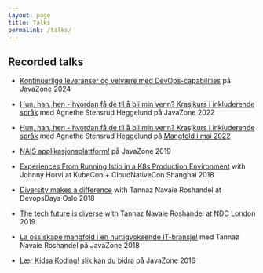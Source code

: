 ```yaml
---
layout: page
title: Talks
permalink: /talks/
---
```


## Recorded talks 

* [Kontinuerlige leveranser og velvære med DevOps-capabilities](https://vimeo.com/1006183778) på JavaZone 2024

* [Hun, han, hen - hvordan få de til å bli min venn? Krasjkurs i inkluderende språk](https://vimeo.com/showcase/9805219/video/748302090) med Agnethe Stensrud Heggelund på JavaZone 2022

* [Hun, han, hen - hvordan få de til å bli min venn? Krasjkurs i inkluderende språk](https://www.youtube.com/watch?v=Ya-qSreE_vs) med Agnethe Stensrud Heggelund på [Mangfold i mai 2022](https://navikt.github.io/mangfold-i-mai/)

* [NAIS applikasjonsplattform!](https://vimeo.com/360816415) på JavaZone 2019

* [Experiences From Running Istio in a K8s Production Environment](https://www.youtube.com/watch?v=5qrR01n9JyY&list=PLj6h78yzYM2OK087kzLgc4jTPVbZjuNfs&index=102&t=1s) with Johnny Horvi at KubeCon + CloudNativeCon Shanghai 2018

* [Diversity makes a difference](https://www.youtube.com/watch?v=hA1gFp217iM) with Tannaz Navaie Roshandel at DevopsDays Oslo 2018

* [The tech future is diverse](https://www.youtube.com/watch?v=YgI8YLr6Nz0&list=PL03Lrmd9CiGfouFw_eoMCIe0Pq4lM6ygn&index=78&app=desktop) with Tannaz Navaie Roshandel at NDC London 2019 

* [La oss skape mangfold i en hurtigvoksende IT-bransje!](https://vimeo.com/289638312) med Tannaz Navaie Roshandel på JavaZone 2018

* [Lær Kidsa Koding! slik kan du bidra](https://vimeo.com/181918406) på JavaZone 2016
